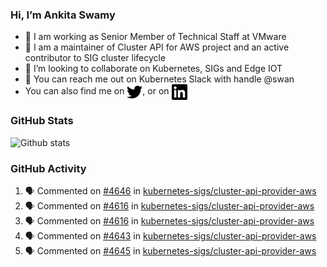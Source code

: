 ### Hi, I’m Ankita Swamy

- 💼 I am working as Senior Member of Technical Staff at VMware
- 👀 I am a maintainer of Cluster API for AWS project and an active contributor to SIG cluster lifecycle
- 💞️ I’m looking to collaborate on Kubernetes, SIGs and Edge IOT
- 💬 You can reach me out on Kubernetes Slack with handle @swan
- You can also find me on <a href="https://twitter.com/SwamyAnkita" target="blank"><img align="center" src="https://raw.githubusercontent.com/Ankitasw/Ankitasw/master/svg/twitter.svg" alt="Ankitasw" height="25" width="25" color="#1DA1f2" /></a>, or on <a href="https://www.linkedin.com/in/Ankitaswamy/" target="blank"><img align="center" src="https://raw.githubusercontent.com/Ankitasw/Ankitasw/master/svg/linkedin.svg" alt="Ankitasw" height="25" width="25" /></a>

### GitHub Stats
![Github stats](https://github-readme-stats.vercel.app/api?username=Ankitasw&count_private=true&show_icons=true&theme=tokyonight)

### GitHub Activity 
<!--START_SECTION:activity-->
1. 🗣 Commented on [#4646](https://github.com/kubernetes-sigs/cluster-api-provider-aws/pull/4646#issuecomment-1820298067) in [kubernetes-sigs/cluster-api-provider-aws](https://github.com/kubernetes-sigs/cluster-api-provider-aws)
2. 🗣 Commented on [#4616](https://github.com/kubernetes-sigs/cluster-api-provider-aws/pull/4616#issuecomment-1820291706) in [kubernetes-sigs/cluster-api-provider-aws](https://github.com/kubernetes-sigs/cluster-api-provider-aws)
3. 🗣 Commented on [#4616](https://github.com/kubernetes-sigs/cluster-api-provider-aws/pull/4616#issuecomment-1820291061) in [kubernetes-sigs/cluster-api-provider-aws](https://github.com/kubernetes-sigs/cluster-api-provider-aws)
4. 🗣 Commented on [#4643](https://github.com/kubernetes-sigs/cluster-api-provider-aws/pull/4643#issuecomment-1820285977) in [kubernetes-sigs/cluster-api-provider-aws](https://github.com/kubernetes-sigs/cluster-api-provider-aws)
5. 🗣 Commented on [#4645](https://github.com/kubernetes-sigs/cluster-api-provider-aws/pull/4645#issuecomment-1820285518) in [kubernetes-sigs/cluster-api-provider-aws](https://github.com/kubernetes-sigs/cluster-api-provider-aws)
<!--END_SECTION:activity-->
